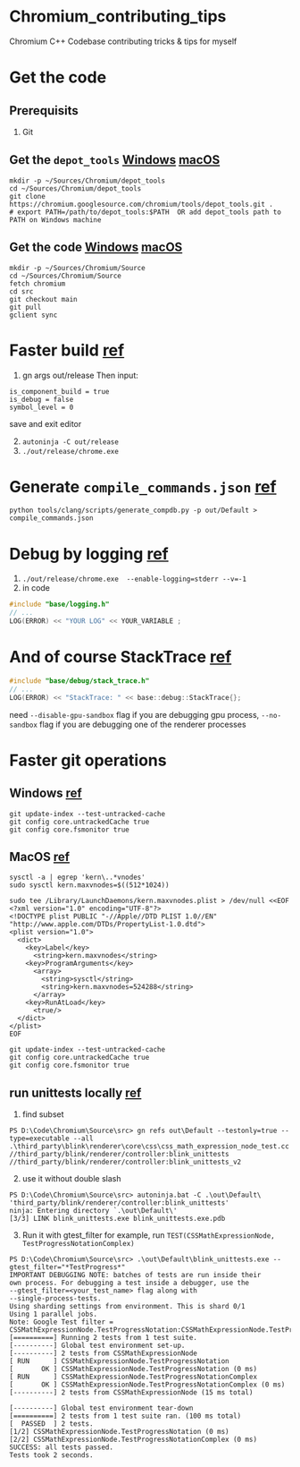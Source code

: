 # Chromium_contributing_tips
Chromium C++ Codebase contributing tricks &amp; tips for myself


# Get the code
## Prerequisits
1. Git

## Get the `depot_tools` [Windows](https://chromium.googlesource.com/chromium/src/+/main/docs/windows_build_instructions.md#install) [macOS](https://chromium.googlesource.com/chromium/src/+/main/docs/mac_build_instructions.md#install)
```console
mkdir -p ~/Sources/Chromium/depot_tools
cd ~/Sources/Chromium/depot_tools
git clone https://chromium.googlesource.com/chromium/tools/depot_tools.git .
# export PATH=/path/to/depot_tools:$PATH  OR add depot_tools path to PATH on Windows machine
```

## Get the code [Windows](https://chromium.googlesource.com/chromium/src/+/main/docs/windows_build_instructions.md#get-the-code) [macOS](https://chromium.googlesource.com/chromium/src/+/main/docs/mac_build_instructions.md#get-the-code)
```console
mkdir -p ~/Sources/Chromium/Source
cd ~/Sources/Chromium/Source
fetch chromium
cd src
git checkout main
git pull
gclient sync
```

# Faster build [ref](https://chromium.googlesource.com/chromium/src/+/HEAD/docs/windows_build_instructions.md#faster-builds)
1. gn args out/release
Then input:
```gn
is_component_build = true
is_debug = false
symbol_level = 0
```
save and exit editor

2. `autoninja -C out/release`
3. `./out/release/chrome.exe`

# Generate `compile_commands.json` [ref](https://chromium.googlesource.com/chromium/src/+/master/docs/clangd.md#setting-up)
```console
python tools/clang/scripts/generate_compdb.py -p out/Default > compile_commands.json
```

# Debug by logging [ref](https://www.chromium.org/for-testers/enable-logging/)
1. `./out/release/chrome.exe  --enable-logging=stderr --v=-1`
2. in code
```cpp
#include "base/logging.h"
// ...
LOG(ERROR) << "YOUR LOG" << YOUR_VARIABLE ;
```

# And of course StackTrace [ref](https://chromium.googlesource.com/chromiumos/docs/+/master/stack_traces.md#how-to-use-base_stacktrace)
```cpp
#include "base/debug/stack_trace.h"
// ...
LOG(ERROR) << "StackTrace: " << base::debug::StackTrace{};
```
need `--disable-gpu-sandbox` flag if you are debugging gpu process, `--no-sandbox` flag if you are debugging one of the renderer processes

# Faster git operations

## Windows [ref](https://chromium.googlesource.com/chromium/src/+/HEAD/docs/windows_build_instructions.md#improving-performance-of-git-commands)
```console
git update-index --test-untracked-cache
git config core.untrackedCache true
git config core.fsmonitor true
```

## MacOS [ref](https://chromium.googlesource.com/chromium/src/+/HEAD/docs/mac_build_instructions.md#improving-performance-of-git-commands)
```console
sysctl -a | egrep 'kern\..*vnodes'
sudo sysctl kern.maxvnodes=$((512*1024))

sudo tee /Library/LaunchDaemons/kern.maxvnodes.plist > /dev/null <<EOF
<?xml version="1.0" encoding="UTF-8"?>
<!DOCTYPE plist PUBLIC "-//Apple//DTD PLIST 1.0//EN" "http://www.apple.com/DTDs/PropertyList-1.0.dtd">
<plist version="1.0">
  <dict>
    <key>Label</key>
      <string>kern.maxvnodes</string>
    <key>ProgramArguments</key>
      <array>
        <string>sysctl</string>
        <string>kern.maxvnodes=524288</string>
      </array>
    <key>RunAtLoad</key>
      <true/>
  </dict>
</plist>
EOF

git update-index --test-untracked-cache
git config core.untrackedCache true
git config core.fsmonitor true
```


## run unittests locally [ref](https://www.chromium.org/developers/testing/running-tests/#running-basic-tests-gtest-binaries)
1. find subset
```console
PS D:\Code\Chromium\Source\src> gn refs out\Default --testonly=true --type=executable --all .\third_party\blink\renderer\core\css\css_math_expression_node_test.cc
//third_party/blink/renderer/controller:blink_unittests
//third_party/blink/renderer/controller:blink_unittests_v2
```
2. use it without double slash
```console
PS D:\Code\Chromium\Source\src> autoninja.bat -C .\out\Default\ 'third_party/blink/renderer/controller:blink_unittests'
ninja: Entering directory `.\out\Default\'
[3/3] LINK blink_unittests.exe blink_unittests.exe.pdb
```
3. Run it with gtest_filter
for example, run `TEST(CSSMathExpressionNode, TestProgressNotationComplex)`
```console
PS D:\Code\Chromium\Source\src> .\out\Default\blink_unittests.exe --gtest_filter="*TestProgress*"
IMPORTANT DEBUGGING NOTE: batches of tests are run inside their
own process. For debugging a test inside a debugger, use the
--gtest_filter=<your_test_name> flag along with
--single-process-tests.
Using sharding settings from environment. This is shard 0/1
Using 1 parallel jobs.
Note: Google Test filter = CSSMathExpressionNode.TestProgressNotation:CSSMathExpressionNode.TestProgressNotationComplex
[==========] Running 2 tests from 1 test suite.
[----------] Global test environment set-up.
[----------] 2 tests from CSSMathExpressionNode
[ RUN      ] CSSMathExpressionNode.TestProgressNotation
[       OK ] CSSMathExpressionNode.TestProgressNotation (0 ms)
[ RUN      ] CSSMathExpressionNode.TestProgressNotationComplex
[       OK ] CSSMathExpressionNode.TestProgressNotationComplex (0 ms)
[----------] 2 tests from CSSMathExpressionNode (15 ms total)

[----------] Global test environment tear-down
[==========] 2 tests from 1 test suite ran. (100 ms total)
[  PASSED  ] 2 tests.
[1/2] CSSMathExpressionNode.TestProgressNotation (0 ms)
[2/2] CSSMathExpressionNode.TestProgressNotationComplex (0 ms)
SUCCESS: all tests passed.
Tests took 2 seconds.
```

